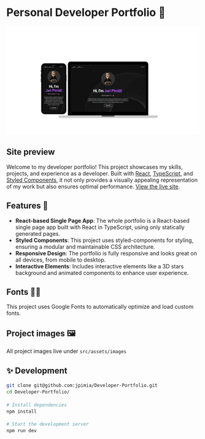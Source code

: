 # Personal Developer Portfolio 🚀

[![Site preview](/src/assets/images/portfolio-thumbnail.svg)](https://jaripimia.fi/)

## Site preview

Welcome to my developer portfolio! This project showcases my skills, projects, and experience as a developer. Built with [React](https://react.dev/), [TypeScript](https://www.typescriptlang.org/), and [Styled Components](https://styled-components.com/), it not only provides a visually appealing representation of my work but also ensures optimal performance. [View the live site](http://www.jaripimia.fi).

## Features 🎉

- **React-based Single Page App**: The whole portfolio is a React-based single page app built with React in TypeScript, using only statically generated pages.
- **Styled Components**: This project uses styled-components for styling, ensuring a modular and maintainable CSS architecture.
- **Responsive Design**: The portfolio is fully responsive and looks great on all devices, from mobile to desktop.
- **Interactive Elements**: Includes interactive elements like a 3D stars background and animated components to enhance user experience.

## Fonts ✍🏻

This project uses Google Fonts to automatically optimize and load custom fonts.

## Project images 🖼️

All project images live under `src/assets/images`

## ✨ Development

```sh
git clone git@github.com:jpimia/Developer-Portfolio.git
cd Developer-Portfolio/

# Install dependencies
npm install

# Start the development server
npm run dev
```
